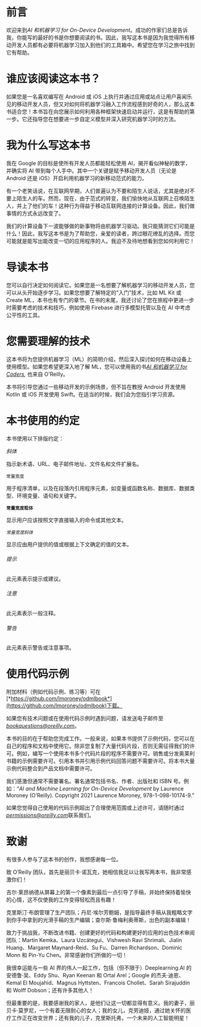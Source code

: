# 前言

欢迎来到*AI 和机器学习 for On-Device Development*。成功的作家们总是告诉我，你能写的最好的书是你想要阅读的书。因此，我写这本书是因为我觉得所有移动开发人员都有必要将机器学习加入到他们的工具箱中。希望您在学习之旅中找到它有帮助。

# 谁应该阅读这本书？

如果您是一名喜欢编写在 Android 或 iOS 上执行并通过应用或站点让用户喜闻乐见的移动开发人员，但又对如何将机器学习融入工作流程感到好奇的人，那么这本书适合您！本书旨在向您展示如何利用各种框架快速启动并运行，这是有帮助的第一步。它还指导您在想要进一步自定义模型并深入研究机器学习时的方法。

# 我为什么写这本书

我在 Google 的目标是使所有开发人员都能轻松使用 AI，揭开看似神秘的数学，并确实将 AI 带到每个人手中。其中一个关键是赋予移动开发人员（无论是 Android 还是 iOS）开启利用机器学习的新移动范式的能力。

有一个老笑话说，在互联网早期，人们普遍认为不要和陌生人说话，尤其是绝对不要上陌生人的车。然而，现在，由于范式的转变，我们愉快地从互联网上召唤陌生人，并上了他们的车！这种行为得益于移动互联网连接的计算设备。因此，我们做事情的方式永远改变了。

我们的计算设备下一波能够做的新事物将由机器学习驱动。我只能猜测它们可能是什么！因此，我写这本书是为了帮助您，亲爱的读者，跨过眼花缭乱的选择。而您可能就是能写出能改变一切的应用程序的人。我迫不及待地想看到您如何利用它！

# 导读本书

您可以自行决定如何阅读它。如果您是一名想要了解机器学习的移动开发人员，您可以从头开始逐步学习。如果您想要了解特定的“入门”技术，比如 ML Kit 或 Create ML，本书也有专门的章节。在书的末尾，我还讨论了您在旅程中更进一步时需要考虑的技术和技巧，例如使用 Firebase 进行多模型托管以及在 AI 中考虑公平性的工具。

# 您需要理解的技术

这本书将为您提供机器学习（ML）的简明介绍，然后深入探讨如何在移动设备上使用模型。如果您希望更深入地了解 ML，您可以使用我的书[*AI 和机器学习 for Coders*](https://www.oreilly.com/library/view/ai-and-machine/9781492078180/)*,* 也来自 O'Reilly。

本书将引导您通过一些移动开发的示例场景，但不旨在教授 Android 开发使用 Kotlin 或 iOS 开发使用 Swift。在适当的时候，我们会为您指引学习资源。

# 本书使用的约定

本书使用以下排版约定：

*斜体*

指示新术语、URL、电子邮件地址、文件名和文件扩展名。

`常量宽度`

用于程序清单，以及在段落内引用程序元素，如变量或函数名称、数据库、数据类型、环境变量、语句和关键字。

**`常量宽度粗体`**

显示用户应该按照文字直接输入的命令或其他文本。

*`常量宽度斜体`*

显示应由用户提供的值或根据上下文确定的值的文本。

###### 提示

此元素表示提示或建议。

###### 注意

此元素表示一般注释。

###### 警告

此元素表示警告或注意事项。

# 使用代码示例

附加材料（例如代码示例、练习等）可在[*https://github.com/lmoroney/odmlbook*](https://github.com/lmoroney/odmlbook)下载。

如果您有技术问题或在使用代码示例时遇到问题，请发送电子邮件至*bookquestions@oreilly.com*。

本书的目的在于帮助您完成工作。一般来说，如果本书提供了示例代码，您可以在自己的程序和文档中使用它。除非您复制了大量代码片段，否则无需征得我们的许可。例如，编写一个使用本书多个代码片段的程序不需要许可。销售或分发奥莱利书籍的示例需要许可。引用本书并引用示例代码回答问题不需要许可。将本书大量示例代码整合到产品文档中需要许可。

我们感激但通常不需要署名。署名通常包括书名、作者、出版社和 ISBN 号。例如：“*AI and Machine Learning for On-Device Development* by Laurence Moroney (O’Reilly). Copyright 2021 Laurence Moroney, 978-1-098-10174-9.”

如果您觉得自己使用的代码示例超出了合理使用范围或上述许可，请随时通过*permissions@oreilly.com*联系我们。

# 致谢

有很多人参与了这本书的创作，我想感谢每一位。

致 O’Reilly 团队，首先是丽贝卡·诺瓦克，她相信我足以让我写两本书，我非常感激你们！

吉尔·莱昂纳德从屏幕上的第一个像素到最后一点引导了手稿，并始终保持着愉快的心情，这不仅使我的工作变得轻松而且有趣！

克里斯汀·布朗管理了生产团队；丹尼·埃尔芳鲍姆，是指导最终手稿从我粗略文字到你手中拿到的光滑手稿的生产编辑；查尔斯·鲁梅利奥蒂斯，出色的副本编辑！

致力于挑战我，不断改进书籍、创建更好的代码和构建更好的应用的出色技术审阅团队：Martin Kemka、Laura Uzcátegui、Vishwesh Ravi Shrimali、Jialin Huang、Margaret Maynard-Reid、Su Fu、Darren Richardson、Dominic Monn 和 Pin-Yu Chen。非常感谢你们所做的一切！

我很幸运能与一些 AI 界的伟人一起工作，包括（但不限于）Deeplearning.AI 的安德鲁·吴、Eddy Shu、Ryan Keenan 和 Ortal Arel；Google 的杰夫·迪恩、Kemal El Moujahid、Magnus Hyttsten、Francois Chollet、Sarah Sirajuddin 和 Wolff Dobson；还有许多其他人！

但最重要的是，我要感谢我的家人，是他们让这一切都显得有意义。我的妻子，丽贝卡·莫罗尼，一个有着无限耐心的女人；我的女儿，克劳迪娅，通过她关怀的医疗工作正在改变世界；还有我的儿子，克里斯托弗，一个未来的人工智能明星！
